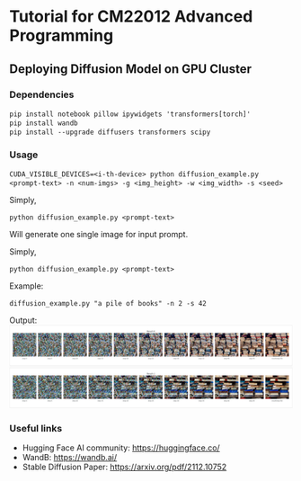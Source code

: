 # Tutorial for CM22012 Advanced Programming
## Deploying Diffusion Model on GPU Cluster

### Dependencies
```shell
pip install notebook pillow ipywidgets 'transformers[torch]'
pip install wandb
pip install --upgrade diffusers transformers scipy
```

### Usage
```shell
CUDA_VISIBLE_DEVICES=<i-th-device> python diffusion_example.py <prompt-text> -n <num-imgs> -g <img_height> -w <img_width> -s <seed>
```
Simply, 
```shell
python diffusion_example.py <prompt-text>
```
Will generate one single image for input prompt. 

Simply, 
```shell
python diffusion_example.py <prompt-text>
```
Example: 
```shell
diffusion_example.py "a pile of books" -n 2 -s 42
```
Output: 
![Alt text](books.png?raw=true "Result")

### Useful links
- Hugging Face AI community: https://huggingface.co/
- WandB: https://wandb.ai/
- Stable Diffusion Paper: https://arxiv.org/pdf/2112.10752